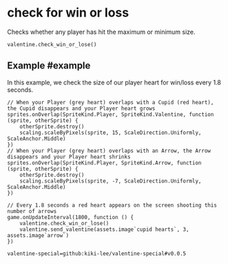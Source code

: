 # check for win or loss

Checks whether any player has hit the maximum or minimum size.

```sig
valentine.check_win_or_lose()
```

## Example #example

In this example, we check the size of our player heart for win/loss every 1.8 seconds.

```blocks
// When your Player (grey heart) overlaps with a Cupid (red heart), the Cupid disappears and your Player heart grows
sprites.onOverlap(SpriteKind.Player, SpriteKind.Valentine, function (sprite, otherSprite) {
    otherSprite.destroy()
    scaling.scaleByPixels(sprite, 15, ScaleDirection.Uniformly, ScaleAnchor.Middle)
})
// When your Player (grey heart) overlaps with an Arrow, the Arrow disappears and your Player heart shrinks
sprites.onOverlap(SpriteKind.Player, SpriteKind.Arrow, function (sprite, otherSprite) {
    otherSprite.destroy()
    scaling.scaleByPixels(sprite, -7, ScaleDirection.Uniformly, ScaleAnchor.Middle)
})

// Every 1.8 seconds a red heart appears on the screen shooting this number of arrows
game.onUpdateInterval(1800, function () {
    valentine.check_win_or_lose()
    valentine.send_valentine(assets.image`cupid hearts`, 3, assets.image`arrow`)
})
```

```package
valentine-special=github:kiki-lee/valentine-special#v0.0.5
```
